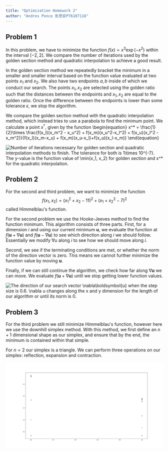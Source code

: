 ```yaml
---
title: "Optimization Homework 2"
author: "Andres Ponce 彭思安P76107116"
---
```

## Problem 1
In this problem, we have to minimize the function $f(x) = x^3\exp(-x^2)$
within the interval $[-2, 2]$.
We compare the number of iterations used by the golden section method
and quadratic interpolation to achieve a good result.

In the golden section method we repeatedly bracket the minimum in a smaller
and smaller interval based on the function value evaluated at two points 
$x_1$ and $x_2$.
We also have two endpoints $a, b$ inside of which we conduct our search.
The points $x_1, x_2$ are selected using the golden ratio such that
the distances between the endpoints and $x_1, x_2$ are equal to the 
golden ratio.
Once the difference between the endpoints is lower than some tolerance 
$\epsilon$, we stop the algorithm.

We compare the golden section method with the quadratic interpolation 
method, which instead tries to use a parabola to find the minimum point.
We calculate a point $x^*$, given by the function 
\begin{equation}
	x^* = \frac{1}{2}\times \frac{f(x_l)(x_m^2 - x_u^2) + f(x_m)(x_u^2-x_l^2) + f(x_u)(x_l^2 - x_m^2)}{f(x_l)(x_m-x_u) + f(x_m)(x_u-x_l)+f(x_u)(x_l-x_m)}
\end{equation}

![Number of iterations necessary for golden section and quadratic
interpolation methods to finish. The tolerance for both is
$1\times 10^{-7}$. The y-value is the function value of $\min(x_1, x_2)$ for golden section and
$x^*$ for the quadratic interpolation.](Problem1.png)

## Problem 2
For the second and third problem, we want to minimize the function
$$f(x_1, x_2) = (x_1^2 + x_2 -11)^2 + (x_1 + x_2^2 - 7)^2$$
called Himmelblau's function.

For the second problem we use the Hooke-Jeeves method to find the 
function minimum.
This algorithm consists of three parts.
First, for a dimension $i$ and using our current minimum $\boldsymbol{u}$, 
we evaluate the function at $f(\boldsymbol{u} + \nabla\boldsymbol{u})$
and $f(\boldsymbol{u} - \nabla\boldsymbol{u})$ to see which direction
along $i$ we should follow.
Essentially we modify $\nabla u$ along $i$ to see how we should move 
along $i$.

Second, we see if the terminating conditions are met, or whether
the norm of the direction vector is zero.
This means we cannot further minimize the function value by moving
$\boldsymbol{u}$.

Finally, if we can still continue the algorithm, we check how far along
$\nabla\boldsymbol{u}$ we can move.
We evaluate $f(\boldsymbol{u} + \nabla\boldsymbol{u})$ until 
we stop getting lower function values.

![The direction of our search vector $\nabla\boldsymbol{u}$ when the step 
size is 0.6. $\nabla u$ changes along the $x$ and $y$ dimension
for the length of our algorithm or until its norm is 0.](Problem2.png)

## Problem 3
For the third problem we still minimize Himmelblau's function, 
however here we use the downhill simplex method.
With this method, we first define an $n+1$ dimensional shape as our 
simplex, and ensure that by the end, the minimum is contained within
that simple.

For $n=2$ our simplex is a triangle. 
We can perform three operations on our simplex: reflection, expansion
and contraction.

![Simplex centroids. Towards the end of the iterations the centroids cluster around $(~2.8, ~1.9)$](Problem3.png)
